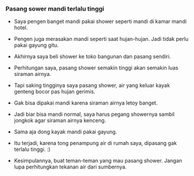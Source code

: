 ### Pasang sower mandi terlalu tinggi

- Saya pengen banget mandi pakai shower seperti mandi di kamar mandi hotel.
- Pengen juga merasakan mandi seperti saat hujan-hujan. Jadi tidak perlu pakai gayung gitu.

- Akhirnya saya beli shower ke toko bangunan dan pasang sendiri.
- Perhitungan saya, pasang shower semakin tinggi akan semakin luas siraman airnya.

- Tapi saking tingginya saya pasang shower, air yang keluar kayak genteng bocor pas hujan gerimis.
- Gak bisa dipakai mandi karena siraman airnya letoy banget.

- Jadi biar bisa mandi normal, saya harus pegang showernya sambil jongkok agar siraman airnya kenceng.
- Sama aja dong kayak mandi pakai gayung.

- Itu terjadi, karena tong penampung air di rumah saya, dipasang gak terlalu tinggi. :)
- Kesimpulannya, buat teman-teman yang mau pasang shower. Jangan lupa perhitungkan tekanan air dari sumbernya.